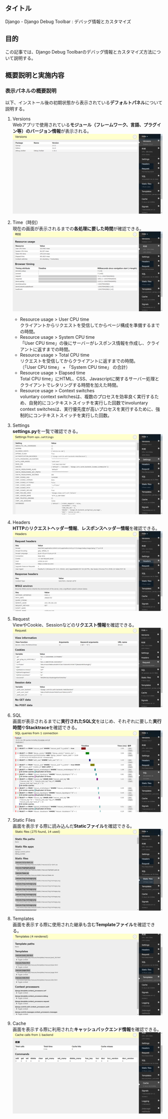 ## タイトル
Django - Django Debug Toolbar : デバッグ情報とカスタマイズ

## 目的
この記事では、Django Debug Toolbarのデバッグ情報とカスタマイズ方法について説明する。

## 概要説明と実施内容
### 表示パネルの概要説明
以下、インストール後の初期状態から表示されている**デフォルトパネル**について説明する。
1. Versions<br>
Webアプリで使用されている**モジュール（フレームワーク、言語、プラグイン等）のバージョン情報**が表示される。<br>
![pid11_1](/static/tblog/img/pid11_1.png)

2. Time（時刻）<br>
現在の画面が表示されるまでの**各処理に要した時間**が確認できる。<br>
![pid11_2](/static/tblog/img/pid11_2.png)<br>
    - Resource usage > User CPU time<br>
    クライアントからリクエストを受信してからページ構成を準備するまでの時間。
    - Resource usage > System CPU time<br>
    「User CPU time」の後にサーバーがレスポンス情報を作成し、クライアントに返すまでの時間。
    - Resource usage > Total CPU time<br>
    リクエストを受信してからクライアントに返すまでの時間。<br>
    （「User CPU time」 + 「System CPU time」 の合計）
    - Resource usage > Elapsed time<br>
    Total CPU time」にHTML、CSS、Javascriptに関するサーバー処理とクライアントでレタリングする時間を加えた時間。
    - Resource usage > Context switches<br>
    voluntary context switchesは、複数のプロセスを効率良く実行するため、自発的にコンテキストスイッチを実行した回数でinvoluntary context switchesは、実行優先度が高いプロセスを実行するために、強制的にコンテキストスイッチを実行した回数。

3. Settings<br>
**settings.py**を一覧で確認できる。<br>
![pid11_3](/static/tblog/img/pid11_3.png)

4. Headers<br>
**HTTP**の**リクエストヘッダー情報**、**レスポンスヘッダー情報**を確認できる。<br>
![pid11_4](/static/tblog/img/pid11_4.png)

5. Request<br>
ViewやCookie、Sessionなどの**リクエスト情報**を確認できる。<br>
![pid11_5](/static/tblog/img/pid11_5.png)

6. SQL<br>
画面が表示されるまでに**実行されたSQL文**をはじめ、それぞれに要した**実行時間**や**Stacktrace**を確認できる。<br>
![pid11_6](/static/tblog/img/pid11_6.png)

7. Static Files<br>
画面を表示する際に読み込んだ**Staticファイル**を確認できる。<br>
![pid11_7](/static/tblog/img/pid11_7.png)

8. Templates<br>
画面を表示する際に使用された継承も含む**Templateファイル**を確認できる。<br>
![pid11_8](/static/tblog/img/pid11_8.png)

9. Cache<br>
画面を表示する際に利用された**キャッシュバックエンド情報**を確認できる。<br>
![pid11_9](/static/tblog/img/pid11_9.png)
